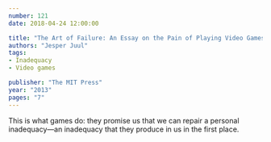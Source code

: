 ```yaml
---
number: 121
date: 2018-04-24 12:00:00

title: "The Art of Failure: An Essay on the Pain of Playing Video Games"
authors: "Jesper Juul"
tags:
- Inadequacy
- Video games

publisher: "The MIT Press"
year: "2013"
pages: "7"
---
```


This is what games do: they promise us that we can repair a personal inadequacy—an inadequacy that they produce in us in the first place.
